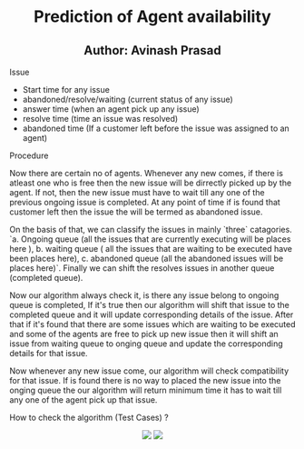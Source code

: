 <p align="center">
	<h1 align="center">Prediction of Agent availability</h1>
	<h2 align="center">Author: Avinash Prasad</h2>
	<p>Issue</p>
	<ul>
		<li>Start time for any issue</li>
		<li>abandoned/resolve/waiting (current status of any issue)</li>
		<li>answer time (when an agent pick up any issue)</li>
		<li>resolve time (time an issue was resolved)</li>
		<li>abandoned time (If a customer left before the issue was assigned to an agent)</li>
	</ul>
	<p>Procedure</p>
	<p>
		Now there are certain no of agents. Whenever any new comes, if there is atleast one who is free then the new issue will be dirrectly picked up by the agent. If not, then the new issue must have to wait till any one of the previous ongoing issue is completed. At any point of time if is found that customer left then the issue the will be termed as abandoned issue.
	</p>
	<p>
		On the basis of that, we can classify the issues in mainly `three` catagories. `a. Ongoing queue (all the issues that are currently executing will be places here ), b. waiting queue ( all the issues that are waiting to be executed have been places here), c. abandoned queue (all the abandoned issues will be places here)`. Finally we can shift the resolves issues in another queue (completed queue).
	</p>
	<p>
		Now our algorithm always check it, is there any issue belong to ongoing queue is completed, If it's true then our algorithm will shift that issue to the completed queue and it will update corresponding details of the issue. After that if it's found that there are some issues which are waiting to be executed and some of the agents are free to pick up new issue then it will shift an issue from waiting queue to onging queue and update the corresponding details for that issue.
	</p>
	<p>
		Now whenever any new issue come, our algorithm will check compatibility for that issue. If is found there is no way to placed the new issue into the onging queue the our algorithm will return minimum time it has to wait till any one of the agent pick up that issue.
	</p>
</p>
<p>How to check the algorithm (Test Cases) ?</p>
<div align="center">
	<img src="https://drive.google.com/file/d/1VqQMYiIDdn1nlG-n-35lhjPBaD83nmTL/view?usp=sharing">
	<img src="https://drive.google.com/file/d/1uKudxeLjCwPQ7X0wPB1xIRXkGhNJ9NTj/view?usp=sharing">
</div>
